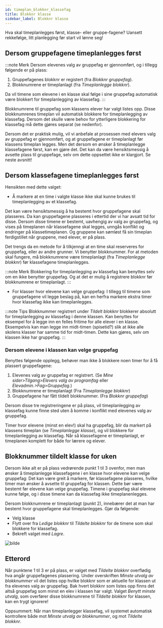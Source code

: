 ```yaml
---
id: timeplan_blokknr_klassefag
title: Blokknr klasse
sidebar_label: Blokknr klasse
---
```


Hva skal timeplanlegges først, klasse- eller gruppe-fagene? Uansett rekkefølge, litt planlegging før start vil lønne seg! 


## Dersom gruppefagene timeplanlegges først

:::note Merk
Dersom elevenes valg av gruppefag er gjennomført, og i tillegg følgende er på plass: 
1. Gruppefagenes blokknr er registert (fra _Blokknr gruppefag_).
2. Blokknumrene er timeplanlagt (fra _Timeplanlegge blokknr_).

Da vil timene som elevene i en klasse skal følge i sine gruppefag automatisk være blokkert for timeplanlegging av klassefag.
:::

Blokknumrene til gruppefag som klassens elever har valgt listes opp. Disse blokknumrenes timeplan vil automatisk blokkere for timeplanlegging av klassefag. Dersom det skulle være behov for ytterligere blokkering for klassefag må dette gjøres separat (se nedenfor).

Dersom det er praktisk mulig, vil vi anbefale at prosessen med elevers valg av gruppefag er gjennomført, og at gruppefagene er timeplanlagt før klassens timeplan legges. Men det dersom en ønsker å timeplanlegge klassefagene først, kan en gjøre det. Det kan da være hensiktsmessig å avsette plass til gruppefage, selv om dette oppsettet ikke er klargjort. Se neste avsnitt!

## Dersom klassefagene timeplanlegges først

Hensikten med dette valget:

- Å markere at en time i valgte klasse ikke skal kunne brukes til timeplanlegging av et klassefag.

Det kan være hensiktsmessig å ha bestemt hvor gruppefagene skal plasseres. Da kan gruppefagene plasseres i ettertid der vi har avsatt tid for disse. Dersom disse timene er bestemt, uavhengig av valg av gruppefag, og vises på timeplanen når klassefagene skal legges, unngås konflikt og endringer på klassetimeplanen. Og gruppene kan sømløst få sin timeplan ferdigstillet når gruppene, med elever, er på plass.

Det trengs da en metode for å tilkjenngi at en time skal reserveres for gruppefag, eller av andre grunner. Vi benytter blokknummer. For at metoden skal fungere, må blokknumrene være timeplanlagt (fra _Timeplanlegge blokknr_) før klassefagene timeplanlegges. 

:::note Merk 
Blokkering for timeplanlegging av klassefag kan benyttes selv om en ikke benytter gruppefag. Og at det er mulig å registrere blokknr før blokknumrene er timeplanlagt.
:::


- For klasser hvor elevene kan velge gruppefag: I tillegg til timene som gruppefagene vil legge beslag på, kan en herfra markere ekstra timer hvor klassefag ikke kan timeplanlegges. 

:::note Tips 
Blokknummer registrert under _Tildelt blokknr_ blokkerer absolutt for timeplanlegging av klassefag i denne klassen. Kan benyttes for eksempel for å legge inn en felles fritime for alle elever i en klasse. Eksempelvis kan man legge inn midt-timen (spisetid?) slik at ikke alle skolens klasser har samme tid for midt-timen. Dette kan gjøres, selv om klassen ikke har gruppefag. 
:::

### Dersom elevene i klassen kan velge gruppefag

Benyttes følgende opplegg, behøver man ikke å blokkere noen timer for å få plassert gruppefagene:

1. Elevenes valg av gruppefag er registrert. (Se _Mine sider>Tilgang>Elevers valg av programfag_ eller _Elevadmin.>Fag>Gruppefag_.)
2. Blokknumrene er timeplanlagt (Fra _Timeplanlegge blokknr_)
3. Gruppefagene har fått tildelt blokknummer. (Fra _Blokknr gruppefag_)

Dersom disse tre registreringene er på plass, vil timeplanlegging av klassefag kunne finne sted uten å komme i konflikt med elevenes valg av gruppefag.

Timer hvor elevene (minst en elev!) skal ha gruppefag, blir da markert på klassens timeplan (se _Timeplanlegge klasse_), og vil blokkere for timeplanlegging av  klassefag. Når så klassefagene er timeplanlagt, er timeplanen komplett for både for lærere og elever.

## Blokknummer tildelt klasse for uken
Dersom ikke alt er på plass vedrørende punkt 1 til 3 ovenfor, men man ønsker å timeplanlegge klassefagene i en klasse hvor elevene kan velge gruppefag:
Det kan være greit å markere, før klassefagene plasseres, hvilke timer man ønsker å avsette til gruppefag for klassen. Dette bør være bestemt før elevene kan velge gruppefag. Timene i gruppefag skal elevene kunne følge, og i disse timene kan da klassefag ikke timeplanenlegges.

Dersom blokknumrene er timeplanlagt (punkt 2), innebærer det at man har bestemt hvor gruppefagene skal timeplanlegges. Gjør da følgende:
- Velg klasse
- Flytt over fra _Ledige blokknr_ til _Tildelte blokknr_ for de timene som skal blokkere for klassefag.
- Bekreft valget med _Lagre_.

![bilde](https://user-images.githubusercontent.com/80097133/160382311-6be42fbd-36e2-4a03-902e-99678c959ae5.png)

## Etterord
Når punktene 1 til 3 er på plass, er valget med _Tildelte blokknr_ overflødig hva angår gruppefagenes plassering. Under overskriften _Minste utvalg av blokknummer_ vil det listes opp hvilke blokknr som er aktuelle for klassen ut fra elevenes valg av gruppefag. Bak hvert blokknr som listes opp finns det altså gruppefag som minst en elev i klassen har valgt. 
Valget _Benytt minste utvalg_, som overfører disse blokknumrene til _Tildelte blokknr_ for klassen, kan en trygt ignorere! 

Oppsummert: Når man timeplanlegger klassefag, vil systemet automatisk kontrollere både mot  _Minste utvalg av blokknummer_, og mot _Tildelte blokknr_.
